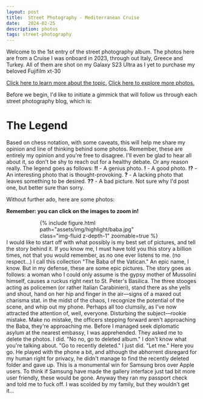 ```yaml
---
layout: post
title:  Street Photography - Mediterranean Cruise
date:   2024-02-25
description: photos
tags: street-photography
---
```

<p>Welcome to the 1st entry of the street photography album. The photos here are from a Cruise I was onboard in 2023, through out Italy, Greece and Turkey. All of them are shot on my Galaxy S23 Ultra as I yet to purchase my beloved Fujifilm xt-30</p>
<p><a href="https://avr1h.com/street-photography/">Click here to learn more about the topic.</a> <a href="https://avr1h.com/blog/tag/street-photography/">Click here to explore more photos.</a></p>
<p>Before we begin, I'd like to initiate a gimmick that will follow us through each street photography blog, which is:</p>

# The Legend
Based on chess notation, with some caveats, this will help me share my opinion and line of thinking behind some photos. Remember, these are entirely my opinion and you're free to disagree. I'll even be glad to hear all about it, so don't be shy to reach out for a healthy debate. Or any reason really.
The legend goes as follows:
<b>!!</b> - A genius photo.
<b>!</b> - A good photo.
<b>!?</b> - An interesting photo that is thought-provoking.
<b>?</b> - A lacking photo that leaves something to be desired.
<b>??</b> - A bad picture. Not sure why I'd post one, but better sure than sorry.

<p>Without further ado, here are some photos:</p>

<p class="text-center"><b>Remember: you can click on the images to zoom in!</b></p>

<div class="row mt-3 text-center">
    <div class="col-sm mt-3 mt-md-0" style="max-width: 65%; margin: auto;">
        {% include figure.html path="assets/img/highlight/baba.jpg" class="img-fluid z-depth-1" zoomable=true %}
    </div>
</div>
<div class="caption">
    I would like to start off with what possibly is my best set of pictures, and tell the story behind it. If you know me, I must have told you this story a billion times, not that you would remember, as no one ever listens to me. (no respect...)
    I call this collection "The Baba of the Vatican." An epic name, I know. But in my defense, these are some epic pictures. The story goes as follows: a woman who I could only assume is the gypsy mother of Mussolini himself, causes a ruckus right next to St. Peter's Basilica. The three stooges acting as policemen (or rather Italian Carabinieri), stand there as she yells and shout, hand on her hip and finger in the air—signs of a maxed out charisma stat.
    in the midst of the chaos, I recognize the potential of the scene, and whip out my phone. Perhaps all too clumsily, as I've now attracted the attention of, well, everyone. Disturbing the subject—rookie mistake. Make no mistake, the officers stepping forward aren't approaching the Baba, they're approaching me. Before I managed seek diplomatic asylum at the nearest embassy, I was apprehended. They asked me to delete the photos. I did. "No no, go to deleted album." I don't know what you're talking about. "Go to recently deleted." I just did. "Let me." Here you go. He played with the phone a bit, and although the abhorrent disregard for my human right for privacy, he didn't manage to find the recently deleted folder and gave up. This is a monumental win for Samsung bros over Apple users. To think if Samsung have made the gallery interface just tad bit more user friendly, these would be gone. Anyway they ran my passport check and told me to fuck off. I was scolded by my family, but they wouldn't get it...
</div>